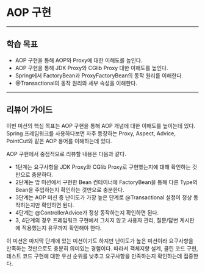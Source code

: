 # AOP 구현

---
## 학습 목표
- AOP 구현을 통해 AOP와 Proxy에 대한 이해도를 높인다.
- AOP 구현을 통해 JDK Proxy와 CGlib Proxy 대한 이해도를 높인다.
- Spring에서 FactoryBean과 ProxyFactoryBean의 동작 원리를 이해한다.
- @Transactional의 동작 원리와 세부 속성을 이해한다.

---
## 리뷰어 가이드
이번 미션의 핵심 목표는 AOP 구현을 통해 AOP 개념에 대한 이해도를 높이는데 있다.
Spring 프레임워크를 사용하다보면 자주 등장하는 Proxy, Aspect, Advice, PointCut와 같은 AOP 용어를 이해하는데 있다.

AOP 구현에서 중점적으로 리뷰할 내용은 다음과 같다.

- 1단계는 요구사항을 JDK Proxy와 CGlib Proxy로 구현했는지에 대해 확인하는 것만으로 충분하다.
- 2단계는 앞 미션에서 구현한 Bean 컨테이너에 FactoryBean을 통해 다른 Type의 Bean을 주입하는지 확인하는 것만으로 충분한다.
- 3단계는 AOP 미션 중 난이도가 가장 높은 단계로 @Transactional 설정이 정상 동작하는지만 확인하면 된다.
- 4단계는 @ControllerAdvice가 정상 동작하는지 확인하면 된다.
- 3, 4단계의 경우 프레임워크 구현에서 그치지 않고 사용자 관리, 질문/답변 게시판에 적용했는지 유무까지 확인해야 한다.

이 미션은 마지막 단계에 있는 미션이기도 하지만 난이도가 높은 미션이라 요구사항을 만족하는 것만으로도 충분히 의미있는 경험이다.
따라서 객체지향 설계, 클린 코드 구현, 테스트 코드 구현에 대한 우선 순위를 낮추고 요구사항을 만족하는지 확인하는데 집중한다.
